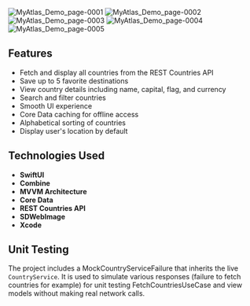 ![MyAtlas_Demo_page-0001](https://github.com/user-attachments/assets/de7a1c01-ce2f-459b-a8f2-dfd6ee516ec2)
![MyAtlas_Demo_page-0002](https://github.com/user-attachments/assets/4403f960-234b-4e73-a53e-6bb69fe72a0b)
![MyAtlas_Demo_page-0003](https://github.com/user-attachments/assets/cd240421-a8d8-4acd-9384-2cc2308b4a08)
![MyAtlas_Demo_page-0004](https://github.com/user-attachments/assets/a52c55d0-b78f-4ed3-8583-7a52725a9052)
![MyAtlas_Demo_page-0005](https://github.com/user-attachments/assets/c85a6b33-c084-4c66-8bc7-80f0403a11b5)


## Features

- Fetch and display all countries from the REST Countries API
- Save up to 5 favorite destinations
- View country details including name, capital, flag, and currency
- Search and filter countries
- Smooth UI experience
- Core Data caching for offline access
- Alphabetical sorting of countries
- Display user's location by default

## Technologies Used

- **SwiftUI** 
- **Combine** 
- **MVVM Architecture** 
- **Core Data** 
- **REST Countries API** 
- **SDWebImage** 
- **Xcode** 

## Unit Testing

The project includes a MockCountryServiceFailure that inherits the live `CountryService`. It is used to simulate various responses (failure to fetch countries for example) for unit testing FetchCountriesUseCase and view models without making real network calls.
